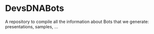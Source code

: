 # DevsDNABots
A repository to compile all the information about Bots that we generate: presentations, samples, ...
